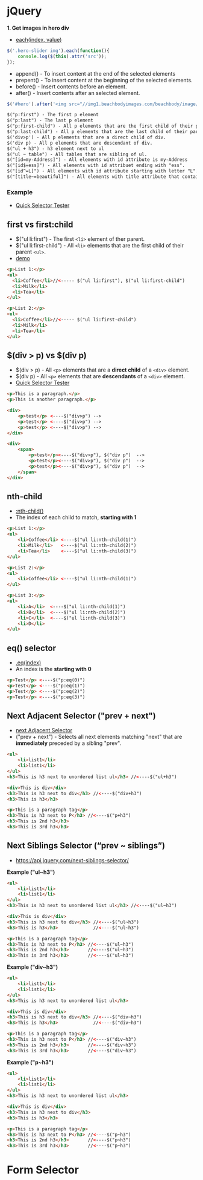 # jQuery

**1. Get images in hero div**
- [each(index, value)](https://api.jquery.com/each/)

```js
$('.hero-slider img').each(function(){
    console.log($(this).attr('src'));
});
```

- append() - To insert content at the end of the selected elements
- prepent() - To insert content at the beginning of the selected elements.
- before() - Insert contents before an element.
- after() - Insert contents after an selected element.

```js
$('#hero').after('<img src="//img1.beachbodyimages.com/beachbody/image/upload/v1472595736/bbweb/homepage/header_slider_slide2_1350.jpg">');
```

```html
$("p:first") - The first p element
$("p:last") - The last p element 
$("p:first-child") - All p elements that are the first child of their parents.
$("p:last-child") - All p elements that are the last child of their parents.
$('div>p') - All p elements that are a direct child of div.
$('div p) - All p elements that are descendant of div.
$("ul + h3") - h3 element next to ul
$("ul ~ table") - All tables that are sibling of ul.
$("[id=my-Address]") - All elements with id attribute is my-Address
$("[id$=ess]") - All elements with id attribuet ending with "ess".
$("[id^=L]") - All elements with id attribute starting with letter "L".
$("[title~=beautiful]") - All elements with title attribute that contains "beautiful" string.
```


### Example
- [Quick Selector Tester](https://www.w3schools.com/jquery/trysel.asp)

## first vs first:child
- $("ul li:first") - The first `<li>` element of ther parent.
- $("ul li:first-child") - All `<li>` elements that are the first child of their parent `<ul>`.
- [demo](https://github.com/hirokoymj/Udemy/blob/master/jQuery/p-first.html)

```html
<p>List 1:</p>
<ul>
  <li>Coffee</li>//<----- $("ul li:first"), $("ul li:first-child")
  <li>Milk</li>
  <li>Tea</li>
</ul>

<p>List 2:</p>
<ul>
  <li>Coffee</li>//<----- $("ul li:first-child")
  <li>Milk</li>
  <li>Tea</li>
</ul>
```

## $(div > p) vs $(div p)

- $(div > p) - All `<p>` elements that are a **direct child** of a `<div>` element.
- $(div p) - All `<p>` elements that are **descendants** of a `<div>` element.
- [Quick Selector Tester](https://www.w3schools.com/jquery/trysel.asp)
 

```html
<p>This is a paragraph.</p>
<p>This is another paragraph.</p>

<div>
    <p>test</p> <----$("div>p") -->
    <p>test</p> <----$("div>p") -->
    <p>test</p> <----$("div>p") -->
</div>

<div>
    <span>
        <p>test</p><----$("div>p"), $("div p")  -->
        <p>test</p><----$("div>p"), $("div p")  -->
        <p>test</p><----$("div>p"), $("div p")  -->
    </span>
</div>
```

## nth-child
- [:nth-child()](https://api.jquery.com/nth-child-selector/)
- The index of each child to match, **starting with 1**

```html
<p>List 1:</p>
<ul>
    <li>Coffee</li> <----$("ul li:nth-child(1)")
    <li>Milk</li>   <----$("ul li:nth-child(2)")
    <li>Tea</li>    <----$("ul li:nth-child(3)")
</ul>

<p>List 2:</p>
<ul>
    <li>Coffee</li> <----$("ul li:nth-child(1)")
</ul>

<p>List 3:</p>
<ul>
    <li>A</li>  <----$("ul li:nth-child(1)")
    <li>B</li>  <----$("ul li:nth-child(2)")
    <li>C</li>  <----$("ul li:nth-child(3)")
    <li>D</li>
</ul>
```

## eq() selector
- [.eq(index)](https://api.jquery.com/eq/)
- An index is the **starting with 0**

```html
<p>Test</p> <----$("p:eq(0)")
<p>Test</p> <----$("p:eq(1)")
<p>Test</p> <----$("p:eq(2)")
<p>Test</p> <----$("p:eq(3)")
```


## Next Adjacent Selector ("prev + next")

- [next Adjacent Selector](http://api.jquery.com/next-adjacent-Selector/)
- ("prev + next") - Selects all next elements matching "next" that are **immediately** preceded by a sibling "prev".

```html
<ul>
    <li>list1</li>
    <li>list1</li>
</ul>
<h3>This is h3 next to unordered list ul</h3> //<----$("ul+h3")

<div>This is div</div>
<h3>This is h3 next to div</h3> //<----$("div+h3")
<h3>This is h3</h3>

<p>This is a paragraph tag</p>
<h3>This is h3 next to P</h3> //<----$("p+h3")
<h3>This is 2nd h3</h3>
<h3>This is 3rd h3</h3>
```


## Next Siblings Selector (“prev ~ siblings”)

- https://api.jquery.com/next-siblings-selector/

**Example ("ul~h3")**

```html
<ul>
    <li>list1</li>
    <li>list1</li>
</ul>
<h3>This is h3 next to unordered list ul</h3> //<----$("ul~h3")

<div>This is div</div>
<h3>This is h3 next to div</h3> //<----$("ul~h3")
<h3>This is h3</h3>             //<----$("ul~h3")

<p>This is a paragraph tag</p>
<h3>This is h3 next to P</h3> //<----$("ul~h3")
<h3>This is 2nd h3</h3>       //<----$("ul~h3")
<h3>This is 3rd h3</h3>       //<----$("ul~h3")
```

**Example ("div~h3")**
```html
<ul>
    <li>list1</li>
    <li>list1</li>
</ul>
<h3>This is h3 next to unordered list ul</h3> 

<div>This is div</div>
<h3>This is h3 next to div</h3> //<----$("div~h3")
<h3>This is h3</h3>             //<----$("div~h3")

<p>This is a paragraph tag</p>
<h3>This is h3 next to P</h3> //<----$("div~h3")
<h3>This is 2nd h3</h3>       //<----$("div~h3")
<h3>This is 3rd h3</h3>       //<----$("div~h3")
```

**Example ("p~h3")**
```html
<ul>
    <li>list1</li>
    <li>list1</li>
</ul>
<h3>This is h3 next to unordered list ul</h3> 

<div>This is div</div>
<h3>This is h3 next to div</h3> 
<h3>This is h3</h3>             

<p>This is a paragraph tag</p>
<h3>This is h3 next to P</h3> //<----$("p~h3")
<h3>This is 2nd h3</h3>       //<----$("p~h3")
<h3>This is 3rd h3</h3>       //<----$("p~h3")
```

# Form Selector